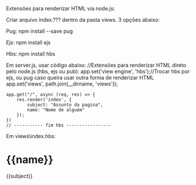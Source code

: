 Extensões para renderizar HTML via node.js:


Criar arquivo index.??? dentro da pasta views. 3 opções abaixo:


Pug:
npm install --save pug

Ejs:
npm install ejs

Hbs:
npm install hbs


Em server.js, usar código abaixo:
    //Extensões para renderizar HTML direto pelo node.js (hbs, ejs ou pub):
    app.set('view engine', 'hbs');//Trocar hbs por ejs, ou pug caso queira usar outra forma de renderizar HTML
    app.set('views', path.join(__dirname, 'views'));

    app.get("/", async (req, res) => {
        res.render('index', {
            subject: "Assunto da pagina",
            name: "Nome de alguém"
        });
    })
    // ----------- fim hbs -----------------


Em views\index.hbs:
    <!DOCTYPE html>
    <html lang="en">
    <head>
        <meta charset="UTF-8">
        <meta http-equiv="X-UA-Compatible" content="IE=edge">
        <meta name="viewport" content="width=device-width, initial-scale=1.0">
        <title>Document</title>
    </head>
    <body>
        <h1>{{name}}</h1>
        <p>{{subject}}</p>
    </body>
    </html>
